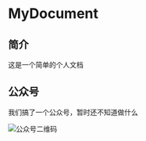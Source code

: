 # MyDocument

## 简介
这是一个简单的个人文档

## 公众号
我们搞了一个公众号，暂时还不知道做什么

![公众号二维码](http://188.131.181.191/images/2.png)
